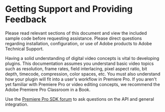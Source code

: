 # Getting Support and Providing Feedback

Please read relevant sections of this document and view the included sample code before requesting assistance. Please direct questions regarding installation, configuration, or use of Adobe products to Adobe Technical Support.

Having a solid understanding of digital video concepts is vital to developing plugins. This documentation assumes you understand basic video topics such as resolution, frame rates, field interlacing, pixel aspect ratio, bit depth, timecode, compression, color spaces, etc. You must also understand how your plugin will fit into a user's workflow in Premiere Pro. If you aren't yet familiar with Premiere Pro or video editing concepts, we recommend the Adobe Premiere Pro Classroom in a Book.

Use the [Premiere Pro SDK forum](https://community.adobe.com/t5/forums/filteredbylabelpage/board-id/premiere-pro/label-name/sdk) to ask questions on the API and general integration.
